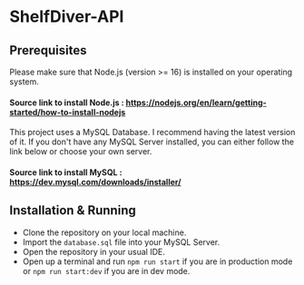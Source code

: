 # ShelfDiver-API

## Prerequisites

Please make sure that Node.js (version >= 16) is installed on your operating system.

#### Source link to install Node.js : https://nodejs.org/en/learn/getting-started/how-to-install-nodejs

This project uses a MySQL Database. I recommend having the latest version of it. If you don't have any MySQL Server installed, you can either follow the link below or choose your own server.

#### Source link to install MySQL : https://dev.mysql.com/downloads/installer/

## Installation & Running

- Clone the repository on your local machine.
- Import the `database.sql` file into your MySQL Server.
- Open the repository in your usual IDE.
- Open up a terminal and run `npm run start` if you are in production mode or `npm run start:dev` if you are in dev mode.
